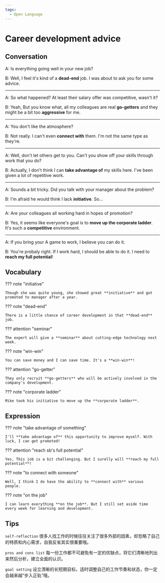 ```yaml
---
tags:
  - Open Language
---
```

# Career development advice

## Conversation

A: Is everything going well in your new job?

B: Well, I feel it's kind of a **dead-end** job. I was about to ask you for some advice.

---

A: So what happened? At least their salary offer was competitive, wasn't it?

B: Yeah, But you know what, all my colleagues are real **go-getters** and they might be a bit too **aggressive** for me.

---

A: You don't like the atmosphere?

B: Not really. I can't even **connect with** them. I'm not the same type as they're.

---

A: Well, don't let others get to you. Can't you show off your skills through work that you do?

B: Actually, I don't think I can **take advantage of** my skills here. I've been given a lot of repetitive work.

---

A: Sounds a bit tricky. Did you talk with your manager about the problem?

B: I'm afraid he would think I lack **initiative**. So...

---

A: Are your colleagues all working hard in hopes of promotion?

B: Yes, it seems like everyone's goal is to **move up the corporate ladder**. It's such a **competitive** environment.

---

A: If you bring your A game to work, I believe you can do it.

B: You're probaly right. If I work hard, I should be able to do it. I need to **reach my full potential**!

## Vocabulary

??? note "initiative"

    Though she was quite young, she showed great **initiative** and got promoted to manager after a year.

??? note "dead-end"

    There is a little chance of career development in that **dead-end** job.

??? attention "seminar"

    The expert will give a **seminar** about cutting-edge technology next week.

??? note "win-win"

    You can save money and I can save time. It's a **win-win**!

??? attention "go-getter"

    They only recruit **go-getters** who will be actively involved in the company's development.

??? note "corporate ladder"

    Mike took his initiative to move up the **corporate ladder**.

## Expression

??? note "take advantage of something"

    I'll **take advantage of** this opportunity to improve myself. With luck, I can get promoted!

??? attention "reach sb's full potential"

    Yes, This job is a bit challenging. But I surelly will **reach my full potential**!

??? note "to connect with someone"

    Well, I think I do have the ability to **connect with** various people.

??? note "on the job"

    I can learn everything **on the job**. But I still set aside time every week for learning and development.

## Tips

`self-reflection` 很多人找工作的时候往往关注了很多外部的因素，却忽略了自己的特质和内心需求，自我反省其实很重要哦。

`pros and cons list` 每一份工作都不可避免有一定的优缺点，将它们清晰地列出来然后分析，建立全面的认识。

`goal setting` 设立清晰的长短期目标，适时调整自己的工作节奏和状态，你一定会越来越“步入正轨”哦。
